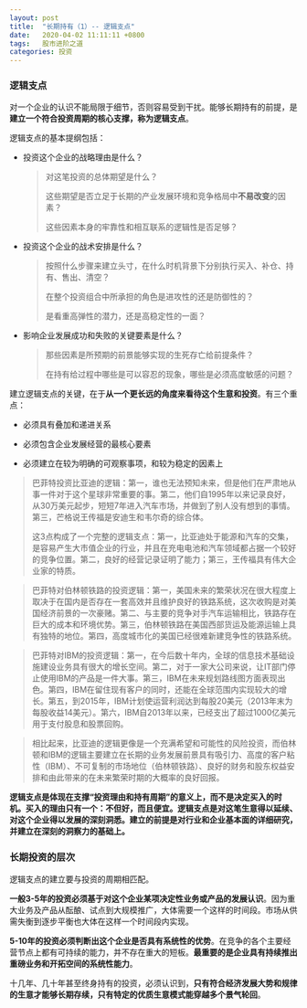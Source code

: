 ```yaml
---
layout: post
title:  "长期持有（1）-- 逻辑支点"
date:   2020-04-02 11:11:11 +0800
tags:   股市进阶之道
categories: 投资
---
```


### 逻辑支点

对一个企业的认识不能局限于细节，否则容易受到干扰。能够长期持有的前提，是**建立一个符合投资周期的核心支撑，称为逻辑支点**。

逻辑支点的基本提纲包括：

+ 投资这个企业的战略理由是什么？

    > 对这笔投资的总体期望是什么？
    >
    > 这些期望是否立足于长期的产业发展环境和竞争格局中**不易改变**的因素？
    >
    > 这些因素本身的牢靠性和相互联系的逻辑性是否足够？

+ 投资这个企业的战术安排是什么？

    > 按照什么步骤来建立头寸，在什么时机背景下分别执行买入、补仓、持有、售出、清空？
    >
    > 在整个投资组合中所承担的角色是进攻性的还是防御性的？
    >
    > 是看重高弹性的潜力，还是高稳定性的一面？

+ 影响企业发展成功和失败的关键要素是什么？

    > 那些因素是所预期的前景能够实现的生死存亡给前提条件？
    >
    > 在持有给过程中哪些是可以容忍的现象，哪些是必须高度敏感的问题？

建立逻辑支点的关键，在于**从一个更长远的角度来看待这个生意和投资**。有三个重点：

+ 必须具有叠加和递进关系

+ 必须包含企业发展经营的最核心要素

+ 必须建立在较为明确的可观察事项，和较为稳定的因素上

> 巴菲特投资比亚迪的逻辑：第一，谁也无法预知未来，但是他们在严肃地从事一件对于这个星球非常重要的事。第二，他们自1995年以来记录良好，从30万美元起步，短短7年进入汽车市场，并做到了别人没有想到的事情。第三，芒格说王传福是安迪生和韦尔奇的综合体。
> 
> 这3点构成了一个完整的逻辑支点：第一，比亚迪处于能源和汽车的交集，是容易产生大市值企业的行业，并且在充电电池和汽车领域都占据一个较好的竞争位置。第二，良好的经营记录证明了能力；第三，王传福具有伟大企业家的特质。

> 巴菲特对伯林顿铁路的投资逻辑：第一，美国未来的繁荣状况在很大程度上取决于在国内是否存在一套高效并且维护良好的铁路系统，这次收购是对美国经济前景的一次豪赌。第二、与主要的竞争对手汽车运输相比，铁路存在巨大的成本和环境优势。第三，伯林顿铁路在美国西部货运及能源运输上具有独特的地位。第四，高度城市化的美国已经很难新建竞争性的铁路系统。

> 巴菲特对IBM的投资逻辑：第一，在今后数十年内，全球的信息技术基础设施建设业务具有很大的增长空间。第二，对于一家大公司来说，让IT部门停止使用IBM的产品是一件大事。第三，IBM在未来规划路线图方面表现出色。第四，IBM在留住现有客户的同时，还能在全球范围内实现较大的增长。第五，到2015年，IBM计划使运营利润达到每股20美元（2013年末为每股收益14美元）。第六，IBM自2013年以来，已经支出了超过1000亿美元用于支付股息和股票回购。

> 相比起来，比亚迪的逻辑更像是一个充满希望和可能性的风险投资，而伯林顿和IBM的逻辑主要建立在长期的业务发展前景具有吸引力、高度的客户粘性（IBM）、不可复制的市场地位（伯林顿铁路）、良好的财务和股东权益安排和由此带来的在未来繁荣时期的大概率的良好回报。

**逻辑支点是体现在支撑“投资理由和持有周期”的意义上，而不是决定买入的时机。买入的理由只有一个：不但好，而且便宜。逻辑支点是对这笔生意得以延续、对这个企业得以发展的深刻洞悉。建立的前提是对行业和企业基本面的详细研究，并建立在深刻的洞察力的基础上。**

### 长期投资的层次

逻辑支点的建立要与投资的周期相匹配。

**一般3-5年的投资必须基于对这个企业某项决定性业务或产品的发展认识**。因为重大业务及产品从酝酿、试点到大规模推广，大体需要一个这样的时间段。市场从供需失衡到逐步平衡也大体在这样一个时间段内实现。

**5-10年的投资必须判断出这个企业是否具有系统性的优势**。在竞争的各个主要经营节点上都有可持续的能力，并不存在重大的短板。**最重要的是企业具有持续推出重磅业务和开拓空间的系统性能力**。

十几年、几十年甚至终身持有的投资，必须认识到，**只有符合经济发展大势和规律的生意才能够长期存续，只有特定的优质生意模式能穿越多个景气轮回**。